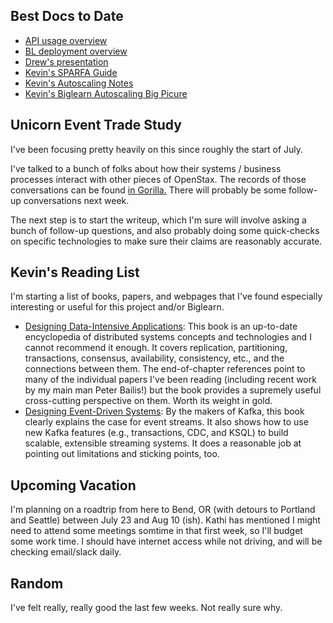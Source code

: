 ## Best Docs to Date
- [API usage overview](https://github.com/openstax/napkin-notes/blob/master/kevin/160921_biglearnApis/api_usage.md)
- [BL deployment overview](https://github.com/openstax/napkin-notes/blob/master/kevin/BiglearnArchitectureDeployment.pdf)
- [Drew's presentation](https://docs.google.com/presentation/d/1qoPqBLD4XqOsIfcM6aJH7IaDQRsxxuA6QBLy4GIZy7w/edit#slide=id.p)
- [Kevin's SPARFA Guide](https://github.com/openstax/sparfa-sandbox/blob/master/klb_sparfa_guide/sparfa_guide.pdf)
- [Kevin's Autoscaling Notes](https://docs.google.com/document/d/1bmn2xYBURE90fiZrdNG5CN28vEBCPJbKukDTbUqntZ4/edit)
- [Kevin's Biglearn Autoscaling Big Picure](https://docs.google.com/document/d/1JGcHIzmHDaDFlQvznzYgsWHuXBRis9qvtwF6pwaYVfQ/edit)

## Unicorn Event Trade Study

I've been focusing pretty heavily on this since roughly the start of July.

I've talked to a bunch of folks
about how their systems / business processes
interact with other pieces of OpenStax.
The records of those conversations can be found
[in Gorilla.](https://drive.google.com/drive/u/1/folders/1dbzBkGC7uTk8p-WrKPArkTXJlj15ZUeL)
There will probably be some follow-up conversations
next week.

The next step is to start the writeup,
which I'm sure will involve asking a bunch of follow-up questions,
and also probably doing some quick-checks on specific technologies
to make sure their claims are reasonably accurate.

## Kevin's Reading List

I'm starting a list 
of books, papers, and webpages
that I've found especially interesting or useful for this project
and/or Biglearn.

* [Designing Data-Intensive Applications](https://dataintensive.net/):
  This book is an up-to-date encyclopedia 
  of distributed systems concepts and technologies
  and I cannot recommend it enough.
  It covers replication, partitioning, transactions, consensus, availability, consistency, etc.,
  and the connections between them.
  The end-of-chapter references
  point to many of the individual papers I've been reading
  (including recent work by my main man Peter Bailis!)
  but the book provides a supremely useful cross-cutting perspective on them.
  Worth its weight in gold.
* [Designing Event-Driven Systems](https://www.confluent.io/designing-event-driven-systems):
  By the makers of Kafka, 
  this book clearly explains
  the case for event streams.
  It also shows how to use new Kafka features
  (e.g., transactions, CDC, and KSQL)
  to build scalable, extensible streaming systems.
  It does a reasonable job
  at pointing out limitations and sticking points, too.
  
## Upcoming Vacation

I'm planning on a roadtrip
from here to Bend, OR
(with detours to Portland and Seattle)
between July 23 and Aug 10 (ish).
Kathi has mentioned 
I might need to attend some meetings
somtime in that first week,
so I'll budget some work time.
I should have internet access while not driving,
and will be checking email/slack daily.

## Random

I've felt really, really good the last few weeks.
Not really sure why.
